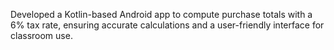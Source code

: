 Developed a Kotlin-based Android app to compute purchase totals with a 6% tax rate, ensuring accurate calculations and a user-friendly interface for classroom use.
